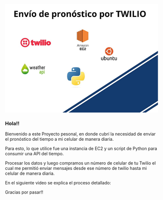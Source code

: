 ![](https://github.com/miltonsito/Proyecto-Env-o-del-Clima/blob/main/imagen_portada.jpg)
### Hola!!

Bienvenido a este Proyecto pesonal, en donde cubrí la necesidad de enviar el pronóstico del tiempo a mi celular de manera diaria.

Para esto, lo que utilice fue una instancia de EC2 y un script de Python para consumir una API del tiempo.

Procesar los datos y luego compramos un número de celular de tu Twilio el cual me permitió enviar mensajes desde ese número de twilio hasta mi celular de manera diaria.

En el siguiente video se explica el proceso detallado:


Gracias por pasar!!




